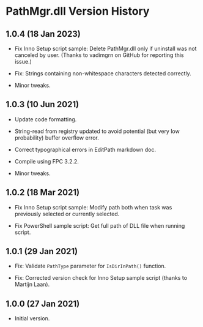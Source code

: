 # PathMgr.dll Version History

## 1.0.4 (18 Jan 2023)

* Fix Inno Setup script sample: Delete PathMgr.dll only if uninstall was not canceled by user. (Thanks to vadimgrn on GitHub for reporting this issue.)

* Fix: Strings containing non-whitespace characters detected correctly.

* Minor tweaks.

## 1.0.3 (10 Jun 2021)

* Update code formatting.

* String-read from registry updated to avoid potential (but very low probability) buffer overflow error.

* Correct typographical errors in EditPath markdown doc.

* Compile using FPC 3.2.2.

* Minor tweaks.

## 1.0.2 (18 Mar 2021)

* Fix Inno Setup script sample: Modify path both when task was previously selected or currently selected.

* Fix PowerShell sample script: Get full path of DLL file when running script.

## 1.0.1 (29 Jan 2021)

* Fix: Validate `PathType` parameter for `IsDirInPath()` function.

* Fix: Corrected version check for Inno Setup sample script (thanks to Martijn Laan).

## 1.0.0 (27 Jan 2021)

* Initial version.
